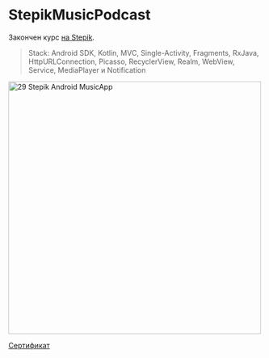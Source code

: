 # StepikMusicPodcast
Закончен курс [на Stepik](https://stepik.org/course/5703/info).
> Stack: Android SDK, Kotlin, MVC, Single-Activity, Fragments, RxJava, HttpURLConnection, Picasso, RecyclerView, Realm, WebView, Service, MediaPlayer и Notification
<img width="500" alt="29 Stepik Android MusicApp" src="https://user-images.githubusercontent.com/17815329/182649497-2c8a6f88-54e0-4031-a848-c6609cee80ae.png">

[Сертификат](https://stepik.org/cert/1594623)
